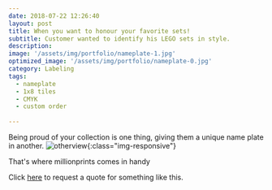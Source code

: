 ```yaml
---
date: 2018-07-22 12:26:40
layout: post
title: When you want to honour your favorite sets!
subtitle: Customer wanted to identify his LEGO sets in style.
description: 
image: '/assets/img/portfolio/nameplate-1.jpg'
optimized_image: '/assets/img/portfolio/nameplate-0.jpg'
category: Labeling
tags:
  - nameplate
  - 1x8 tiles
  - CMYK
  - custom order
 
---
```


Being proud of your collection is one thing, giving them a unique name plate in another.
![otherview](/assets/img/portfolio/namplate-2.jpg){:class="img-responsive"}

That's where millionprints comes in handy

Click [here](https://millionprints.com/contact/) to request a quote for something like this.